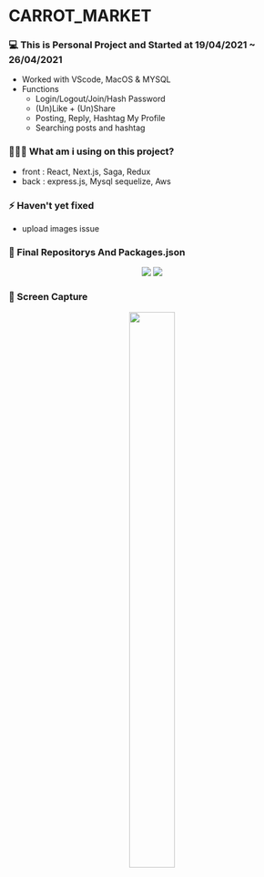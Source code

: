 # CARROT_MARKET

### 💻 This is Personal Project and Started at 19/04/2021 ~ 26/04/2021
* Worked with VScode, MacOS & MYSQL
* Functions 
  - Login/Logout/Join/Hash Password
  - (Un)Like + (Un)Share
  - Posting, Reply, Hashtag My Profile
  - Searching posts and hashtag
  
### 👩🏻‍💻 What am i using on this project? 
 - front : React, Next.js, Saga, Redux
 - back : express.js, Mysql sequelize, Aws

### ⚡️ Haven't yet fixed
- upload images issue



### 📝 Final Repositorys And Packages.json
<p align="center">
  <img src="https://user-images.githubusercontent.com/73155839/116032933-7bacdc80-a69b-11eb-8719-63a0acb88ca3.png">
  <img src="https://user-images.githubusercontent.com/73155839/116032944-7ea7cd00-a69b-11eb-8d65-8a8b26172188.png">
</p>



### 🌄 Screen Capture

<p align="center">
  <img src="" width="40%" height="50%">
</p>
